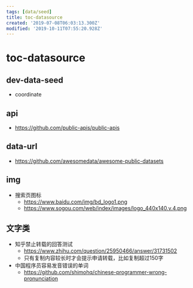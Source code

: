 ```yaml
---
tags: [data/seed]
title: toc-datasource
created: '2019-07-08T06:03:13.300Z'
modified: '2019-10-11T07:55:20.928Z'
---
```


# toc-datasource

## dev-data-seed

- coordinate


## api
- https://github.com/public-apis/public-apis

## data-url
- https://github.com/awesomedata/awesome-public-datasets

## img
- 搜索页图标
    - https://www.baidu.com/img/bd_logo1.png
    - https://www.sogou.com/web/index/images/logo_440x140.v.4.png

## 文字类
- 知乎禁止转载的回答测试
    - https://www.zhihu.com/question/25950466/answer/31731502
    - 只有复制内容较长时才会提示申请转载，比如复制超过150字
- 中国程序员容易发音错误的单词    
    - https://github.com/shimohq/chinese-programmer-wrong-pronunciation  


